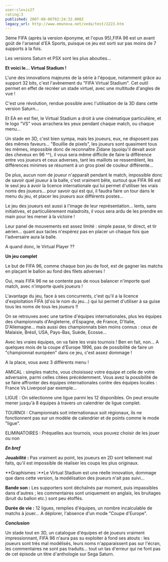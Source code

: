 ```yaml
---
user:clovis27
rating:3
published: 2007-08-06T02:24:32.000Z
legacy_url: http://www.emunova.net/veda/test/2223.htm
---
```

3éme FIFA (après la version éponyme, et l'opus 95),FIFA 96 est un avant goût de l'arsenal d'EA Sports, puisque ce jeu est sorti sur pas moins de 7 supports à la fois.  

Les versions Saturn et PSX sont les plus abouties...  

  

**Et voici le... Virtual Stadium !**  

  

L'une des innovations majeures de la série à l'époque, notamment grâce au support 32 bits, c'est l'avènement du "FIFA Virtual Stadium". Cet outil permet en effet de recréer un stade virtuel, avec une multitude d'angles de vue !  

C'est une révolution, rendue possible avec l'utilisation de la 3D dans cette version Saturn...  

Et EA en est fier, le Virtual Stadium a droit à une cinématique particulière, et le logo "VS" vous arrachera les yeux pendant chaque match, ou chaque menu...  

  

Un stade en 3D, c'est bien sympa, mais les joueurs, eux, ne disposent pas des mêmes faveurs... "Bouillie de pixels", les joueurs sont quasiment tous les mêmes, impossible donc de reconnaître Zidane (quoiqu'il devait avoir des cheveux en 96 ^^), il vous sera même difficile de faire la différence entre vos joueurs et ceux adverses, tant les maillots se ressemblent, les différences minimes se résument à un gros pixel de couleur différente...  

  

De plus, aucun nom de joueur n'apparaît pendant le match, impossible donc de savoir quel joueur à la balle, c'est vraiment bête, surtout que FIFA 96 est le seul jeu à avoir la licence internationale qui lui permet d'utiliser les vrais noms des joueurs... pour savoir qui est qui, il faudra faire un tour dans le menu du jeu, et placer les joueurs aux différents postes...  

  

Le jeu des joueurs est aussi à l'image de leur représentation... lents, sans initiatives, et particulièrement maladroits, il vous sera ardu de les prendre en main pour les mener à la victoire !  

Leur panel de mouvements est assez limité : simple passe, tir direct, et tir aérien... quant aux tacles n'espérez pas en placer un chaque fois que l'adversaire aura la balle.  

  

A quand donc, le Virtual Player ??  

  

**Un jeu complet**  

  

Le but de FIFA 96, comme chaque bon jeu de foot, est de gagner les matchs en plaçant le ballon au fond des filets adverses !  

Oui, mais FIFA 96 ne se contente pas de nous balancer n'importe quel match, avec n'importe quels joueurs !  

L'avantage du jeu, face à ses concurrents, c'est qu'il a la licence d'exploitation FIFA (d'où le nom du jeu...) qui lui permet d'utiliser à sa guise tous les noms de tous les joueurs !!  

  

On se retrouves avec une tartine d'équipes internationales, plus les équipes des championnats d'Angleterre, d'Espagne, de France, D'Italie, D'Allemagne... mais aussi des championnats bien moins connus : ceux de Malaisie, Brésil, USA, Pays-Bas, Suède, Ecosse...  

  

Avec les vraies équipes, on va faire les vrais tournois ! Ben en fait, non... A quelques mois de la coupe d'Europe 1996, pas de possibilité de faire un "championnat européen" dans ce jeu, c'est assez dommage !  

  

A la place, vous avez 3 différents menu !  

  

AMICAL : simples matchs, vous choisissez votre équipe et celle de votre adversaire, parmi celles citées précédemment. Vous avez la possibilité de se faire affronter des équipes internationales contre des équipes locales : France Vs Liverpool par exemple...  

  

LIGUE : On sélectionne une ligue parmi les 12 disponibles. On peut ensuite mener jusqu'à 8 équipes à travers un calendrier de ligue complet.  

  

TOURNOI : Championnats soit internationaux soit régionaux, ils ne fonctionnent pas sur un modèle de calendrier et de points comme le mode "ligue".  

  

ELIMINATOIRES : Préquelles aux tournois, vous pouvez choisir de les jouer ou non  

  

  

**_En bref_**  

  

**Jouabilité :** Pas vraiment au point, les joueurs en 2D sont tellement mal faits, qu'il est impossible de réaliser les coups les plus originaux.  

  

**Graphismes :**Le Virtual Stadium est une réelle innovation, dommage que dans cette version, la modélisation des joueurs n'ait pas suivi...  

  

**Bande son :** Les supporters sont déchaînés par moment, puis impassibles dans d'autres ; les commentaires sont uniquement en anglais, les bruitages (bruit du ballon etc.) sont peu étoffés.  

  

**Durée de vie :** 12 ligues, remplies d'équipes, un nombre incalculable de matchs à jouer... A déplorer, l'absence d'un mode "Coupe d'Europe".  

  

**_Conclusion_**  

  

Un stade tout en 3D, un catalogue d'équipes et de joueurs vraiment impressionnant, FIFA 96 n'aura pas su exploiter à fond ses atouts : les joueurs sont très mal modélisés, leurs noms n'apparaissent pas sur l'écran, les commentaires ne sont pas traduits... tout un tas d'erreur qui ne font pas de cet épisode un titre d'anthologie sur Sega Saturn.